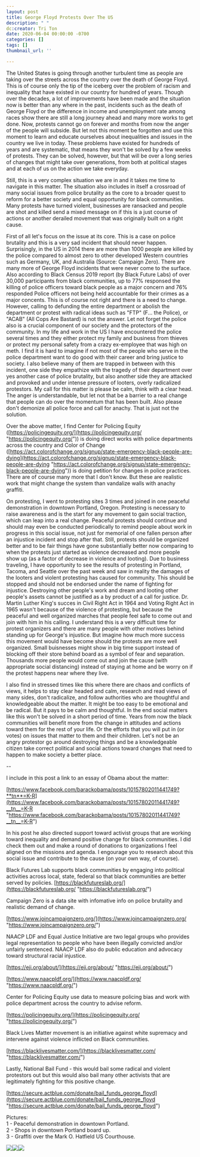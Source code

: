 ```yaml
---
layout: post
title: George Floyd Protests Over The US
description: " "
dc:creator: Tri Ton
date: 2020-06-04 00:00:00 -0700
categories: []
tags: []
thumbnail_url: ''

---
```

The United States is going through another turbulent time as people are taking over the streets across the country over the death of George Floyd. This is of course only the tip of the iceberg over the problem of racism and inequality that have existed in our country for hundred of years. Though over the decades, a lot of improvements have been made and the situation now is better than any where in the past, incidents such as the death of George Floyd or the difference in income and unemployment rate among races show there are still a long journey ahead and many more works to get done. Now, protests cannot go on forever and months from now the anger of the people will subside. But let not this moment be forgotten and use this moment to learn and educate ourselves about inequalities and issues in the country we live in today. These problems have existed for hundreds of years and are systematic, that means they won't be solved by a few weeks of protests. They can be solved, however, but that will be over a long series of changes that might take over generations, from both at political stages and at each of us on the action we take everyday.

Still, this is a very complex situation we are in and it takes me time to navigate in this matter. The situation also includes in itself a crossroad of many social issues from police brutality as the core to a broader quest to reform for a better society and equal opportunity for black communities. Many protests have turned violent, businesses are ransacked and people are shot and killed send a mixed message on if this is a just course of actions or another derailed movement that was originally built on a right cause.

First of all let's focus on the issue at its core. This is a case on police brutality and this is a very sad incident that should never happen. Surprisingly, in the US in 2014 there are more than 1000 people are killed by the police compared to almost zero to other developed Western countries such as Germany, UK, and Australia (Source: Campaign Zero). There are many more of George Floyd incidents that were never come to the surface. Also according to Black Census 2019 report (by Black Future Labs) of over 30,000 participants from black communities, up to 77% responsed the killing of police officers toward black people as a major concern and 76% responded Police officers not being held accountable for their crimes as a major concents. This is of course not right and there is a need to change. However, calling to defunding the entire department or abolish the department or protest with radical ideas such as "FTP" (F... the Police), or "ACAB" (All Cops Are Bastard) is not the answer. Let not forget the police also is a crucial component of our society and the protectors of the community. In my life and work in the US I have encountered the police several times and they either protect my family and business from thieves or protect my personal safety from a crazy ex-employee that was high on meth. I find it is hard to imagine if not most of the people who serve in the police department want to do good with their career and bring justice to society. I also believe many of them are trapped in between with this incident, one side they empathize with the tragedy of their department over yes another case of police brutality, but also another side they are attacked and provoked and under intense pressure of looters, overly radicalized protestors. My call for this matter is please be calm, think with a clear head. The anger is understandable, but let not that be a barrier to a real change that people can do over the momentum that has been built. Also please don't demonize all police force and call for anachy. That is just not the solution.

Over the above matter, I find Center for Policing Equity ([https://policingequity.org/](https://policingequity.org/ "https://policingequity.org/")) is doing direct works with police departments across the country and Color of Change ([https://act.colorofchange.org/signup/state-emergency-black-people-are-dying](https://act.colorofchange.org/signup/state-emergency-black-people-are-dying "https://act.colorofchange.org/signup/state-emergency-black-people-are-dying")) is doing petition for changes in police practices. There are of course many more that I don't know. But these are realistic work that might change the system than vandalize walls with anachy graffiti.

On protesting, I went to protesting sites 3 times and joined in one peaceful demonstration in downtown Portland, Oregon. Protesting is necessary to raise awareness and is the start for any movement to gain social traction, which can leap into a real change. Peaceful protests should continue and should may even be conducted periodically to remind people about work in progress in this social issue, not just for memorial of one fallen person after an injustice incident and stop after that. Still, protests should be organized better and to be fair things have gone substantially better now comparing to when the protests just started as violence decreased and more people show up (as a factor of decrease in violence and looting). Due to business traveling, I have opportunity to see the results of protesting in Portland, Tacoma, and Seattle over the past week and saw in reality the damages of the looters and violent protesting has caused for community. This should be stopped and should not be endorsed under the name of fighting for injustice. Destroying other people's work and dream and looting other people's assets cannot be justified as a by product of a call for justice. Dr. Martin Luther King's succes in Civil Right Act in 1964 and Voting Right Act in 1965 wasn't because of the violence of protesting, but because the peaceful and well organized marches that people feel safe to come out and join with him in his calling. I understand this is a very difficult time for protest organizers and there are many people with other motives behind standing up for George's injustice. But imagine how much more success this movement would have become should the protests are more well organized. Small buisnesses might show in big time support instead of blocking off their store behind board as a symbol of fear and separation. Thousands more people would come out and join the cause (with appropriate social distancing) instead of staying at home and be worry on if the protest happens near where they live.

I also find in stressed times like this where there are chaos and conflicts of views, it helps to stay clear headed and calm, research and read views of many sides, don't radicalize, and follow authorities who are thoughtful and knowledgeable about the matter. It might be too easy to be emotional and be radical. But it pays to be calm and thoughtful. In the end social matters like this won't be solved in a short period of time. Years from now the black communities will benefit more from the change in attitudes and actions toward them for the rest of your life. Or the efforts that you will put in (or votes) on issues that matter to them and their children. Let's not be an angry protestor go around destroying things and be a knowledgeable citizen take correct political and social actions toward changes that need to happen to make society a better place.

\--

I include in this post a link to an essay of Obama about the matter:

[https://www.facebook.com/barackobama/posts/10157802011441749?**tn**=K-R](https://www.facebook.com/barackobama/posts/10157802011441749?__tn__=K-R "https://www.facebook.com/barackobama/posts/10157802011441749?__tn__=K-R")

In his post he also directed support toward activist groups that are working toward inequality and demand positive change for black communities. I did check them out and make a round of donations to organizations I feel aligned on the missions and agenda. I engourage you to research about this social issue and contribute to the cause (on your own way, of course).

Black Futures Lab supports black communities by engaging into political activities across local, state, federal so that black communities are better served by policies. [https://blackfutureslab.org/](https://blackfutureslab.org/ "https://blackfutureslab.org/")

Campaign Zero is a data site with infomative info on police brutality and realistic demand of change.

[https://www.joincampaignzero.org/](https://www.joincampaignzero.org/ "https://www.joincampaignzero.org/")

NAACP LDF and Equal Justice Initiative are two legal groups who provides legal representation to people who have been illegally convicted and/or unfairly sentenced. NAACP LDF also do public education and advocacy toward structural racial injustice.

[https://eji.org/about/](https://eji.org/about/ "https://eji.org/about/")

[https://www.naacpldf.org/](https://www.naacpldf.org/ "https://www.naacpldf.org/")

Center for Policing Equity use data to measure policing bias and work with police department across the country to advise reform.

[https://policingequity.org/](https://policingequity.org/ "https://policingequity.org/")

Black Lives Matter movement is an initiative against white supremacy and intervene against violence inflicted on Black communities.

[https://blacklivesmatter.com/](https://blacklivesmatter.com/ "https://blacklivesmatter.com/")

Lastly, National Bail Fund - this would bail some radical and violent protestors out but this would also bail many other activists that are legitimately fighting for this positive change.

[https://secure.actblue.com/donate/bail_funds_george_floyd](https://secure.actblue.com/donate/bail_funds_george_floyd "https://secure.actblue.com/donate/bail_funds_george_floyd")

Pictures:  
1 - Peaceful demonstration in downtown Portland.  
2 - Shops in downtown Portland board up.  
3 - Graffiti over the Mark O. Hatfield US Courthouse.

![](/wp-content/uploads/2020/06/05/img_20200603_175742.jpg)![](/wp-content/uploads/2020/06/05/img_20200530_165115.jpg)![](/wp-content/uploads/2020/06/05/img_20200603_173858.jpg)